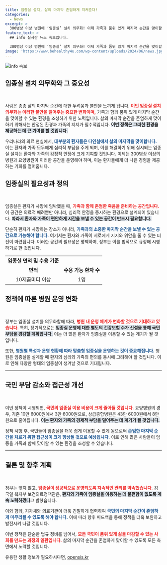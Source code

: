 ```yaml
---
title: 임종실 설치, 삶의 마지막 존엄하게 지켜준다!
categories:
  - News
excerpt: >
  300병상 이상 병원에 ‘임종실’ 설치 의무화! 이제 가족과 품위 있게 마지막 순간을 맞이할 수 있는 공간이 마련된다. 의료법 개정으로 국민 부담도 대폭 낮아지며, 모두가 존엄한 죽음을 준비할 수 있는 기회를 얻게 된다.
feature_text: >
  ## info 실시간 뉴스 속보입니다.

  300병상 이상 병원에 ‘임종실’ 설치 의무화! 이제 가족과 품위 있게 마지막 순간을 맞이할 수 있는 공간이 마련된다. 의료법 개정으로 국민 부담도 대폭 낮아지며, 모두가 존엄한 죽음을 준비할 수 있는 기회를 얻게 된다.
image: 'https://www.behealthy4u.com/wp-content/uploads/2024/06/news.jpg'
---
```


<p><img src="https://www.behealthy4u.com/wp-content/uploads/2024/06/news.jpg" alt="info 속보" /></p>

<h2 data-ke-size="size26">임종실 설치 의무화와 그 중요성</h2>

<p data-ke-size="size16">&nbsp;</p>

<p>사람은 종종 삶의 마지막 순간에 대한 두려움과 불안을 느끼게 됩니다. <b><span style="color: #ee2323;">이번 임종실 설치 의무화는 이러한 불안을 덜어주는 중요한 변화이며,</span></b> 가족과 함께 품위 있게 마지막 순간을 맞이할 수 있는 환경을 조성하기 위한 노력입니다. 삶의 마지막 순간을 존엄하게 맞이하기 위해서는 안정된 환경과 가족의 지지가 필수적입니다. <b><span style="background-color: #21538527;">이번 정책은 그러한 환경을 제공하는 데 큰 기여를 할 것입니다.</span></b> </p>

<p>우리나라의 의료 현실에서, <b><span style="color: #1a5490;">대부분의 환자들은 다인실에서 삶의 마지막을 맞이합니다.</span></b> 이는 환자와 가족 모두에게 심리적 부담을 주게 되며, 이를 해결하기 위해 실시되는 임종실 설치는 환자와 가족의 감정적 안정에 크게 기여할 것입니다. 이제는 300병상 이상의 병원과 요양병원이 이러한 공간을 운영해야 하며, 이는 환자들에게 더 나은 경험을 제공하는 기회를 열어줍니다.</p>

<h2 data-ke-size="size26">임종실의 필요성과 정의</h2>

<p data-ke-size="size16">&nbsp;</p>

<p>임종실은 환자가 사망에 임박했을 때, <b><span style="color: #ee2323;">가족과 함께 존엄한 죽음을 준비하는 공간입니다.</span></b> 이 공간은 의료적 배려뿐만 아니라, 심리적 안정을 중시하는 환경으로 설계되어 있습니다. <b><span style="background-color: #21538527;">따라서 환자와 가족이 편안하게 시간을 보낼 수 있는 공간이 반드시 필요합니다.</span></b> </p>

<p>단순히 환자가 사망하는 장소가 아니라, <b><span style="color: #1a5490;">가족과의 소중한 마지막 순간을 보낼 수 있는 공간으로 기능해야 합니다.</span></b> 여기서는 환자와 가족이 서로에게 지지와 위안을 줄 수 있는 터전이 마련됩니다. 이러한 공간의 필요성은 명백하며, 정부는 이를 법적으로 규정해 시행하기로 한 것입니다.</p>

<table>
    <tr>
        <td style="text-align: center; height: 17px;"><b>임종실 면적 및 수용 기준</b></td>
    </tr>
    <tr>
        <td style="text-align: center; height: 17px;"><b>면적</b></td>
        <td style="text-align: center; height: 17px;"><b>수용 가능 환자 수</b></td>
    </tr>
    <tr>
        <td style="text-align: center; height: 17px;">10제곱미터 이상</td>
        <td style="text-align: center; height: 17px;">1명</td>
    </tr>
</table>

<h2 data-ke-size="size26">정책에 따른 병원 운영 변화</h2>

<p data-ke-size="size16">&nbsp;</p>

<p>정부는 임종실 설치를 의무화함에 따라, <b><span style="color: #ee2323;">병원 내 운영 체계가 변화할 것으로 기대하고 있습니다.</span></b> 특히, 장기적으로는 <b><span style="background-color: #21538527;">임종실 운영에 대한 별도의 건강보험 수가 신설을 통해 국민 부담을 경감할 계획입니다.</span></b> 이는 더 많은 환자가 임종실을 이용할 수 있는 계기가 될 것입니다.</p>

<p>또한, <b><span style="color: #1a5490;">병원별 특성과 운영 현황에 따라 맞춤형 임종실을 운영하는 것이 중요해집니다.</span></b> 병원은 임종실을 설계할 때 환자의 심리와 가족의 편의를 동시에 고려해야 할 것입니다. 이로 인해 다양한 형태의 임종실이 생겨날 것으로 기대됩니다.</p>

<hr>

<h2 data-ke-size="size26">국민 부담 감소와 접근성 개선</h2>

<p data-ke-size="size16">&nbsp;</p>

<p>이번 정책이 시행되면, <b><span style="color: #ee2323;">국민의 임종실 이용 비용이 크게 줄어들 것입니다.</span></b> 요양병원의 경우, 기존 10만 6000원에서 3만 6000원으로, 상급종합병원은 43만 6000원에서 8만 원으로 줄어듭니다. <b><span style="background-color: #21538527;">이는 환자와 가족의 경제적 부담을 덜어주는 데 계기가 될 것입니다.</span></b> </p>

<p>정책 시행 후, 국민들이 임종실을 더욱 쉽게 이용할 수 있게 됨으로써 <b><span style="color: #1a5490;">존엄한 마지막 순간을 치르기 위한 접근성이 크게 향상될 것으로 예상됩니다.</span></b> 이로 인해 많은 사람들이 임종을 가족과 함께 맞이할 수 있는 환경을 조성할 수 있습니다.</p>

<hr>

<h2 data-ke-size="size26">결론 및 향후 계획</h2>

<p data-ke-size="size16">&nbsp;</p>

<p>정부는 잊지 않고, <b><span style="color: #ee2323;">임종실이 성공적으로 운영되도록 지속적인 관리를 약속했습니다.</span></b> 김국일 복지부 보건의료정책관은, <b><span style="background-color: #21538527;">환자와 가족이 임종실을 이용하는 데 불편함이 없도록 계속 노력하겠다</span></b>고 밝혔습니다. </p>

<p>이와 함께, 지자체와 의료기관이 더욱 긴밀하게 협력하여 <b><span style="color: #1a5490;">국민의 마지막 순간이 존엄하게 마무리될 수 있도록 해야 합니다.</span></b> 이에 따라 향후 피드백을 통해 정책을 더욱 보완하고 발전시켜 나갈 것입니다. </p>

<p>이번 정책은 단순한 법규 정비를 넘어서, <b><span style="color: #ee2323;">모든 국민이 품위 있게 삶을 마감할 수 있는 사회를 만드는 과정의 일환입니다.</span></b> 삶의 마지막 순간을 존엄하게 맞이할 수 있도록 모든 측면에서 노력할 것입니다.</p>
유용한 생활 정보가 필요하시다면, <a href="https://opensis.kr" rel="dofollow">opensis.kr</a>


